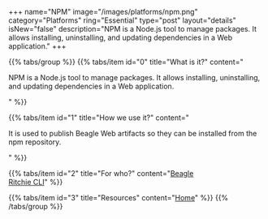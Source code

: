 +++
name="NPM"
image="/images/platforms/npm.png"
category="Platforms"
ring="Essential"
type="post"
layout="details"
isNew="false"
description="NPM is a Node.js tool to manage packages. It allows installing, uninstalling, and updating dependencies in a Web application."
+++

{{% tabs/group %}}
  {{% tabs/item id="0" title="What is it?" content="<p>NPM is a Node.js tool to manage packages. It allows installing, uninstalling, and updating dependencies in a Web application.</p>" %}}

  {{% tabs/item id="1" title="How we use it?" content="<p>It is used to publish Beagle Web artifacts so they can be installed from the npm repository.</p>" %}}

  {{% tabs/item id="2" title="For who?" content="<a href='https://usebeagle.io/' target='_blank'>Beagle</a><br /><a href='https://ritchiecli.io/' target='_blank'>Ritchie CLI</a>" %}}

  {{% tabs/item id="3" title="Resources" content="<a href='https://www.npmjs.com/' target='_blank'>Home</a>" %}}
{{% /tabs/group %}}
